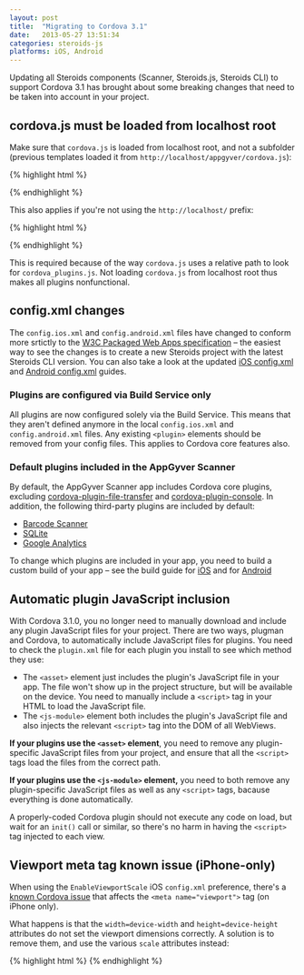 ```yaml
---
layout: post
title:  "Migrating to Cordova 3.1"
date:   2013-05-27 13:51:34
categories: steroids-js
platforms: iOS, Android
---
```


Updating all Steroids components (Scanner, Steroids.js, Steroids CLI) to support Cordova 3.1 has brought about some breaking changes that need to be taken into account in your project.

## cordova.js must be loaded from localhost root

Make sure that `cordova.js` is loaded from localhost root, and not a subfolder (previous templates loaded it from `http://localhost/appgyver/cordova.js`):

{% highlight html %}
<script src="http://localhost/cordova.js"></script>
{% endhighlight %}

This also applies if you're not using the `http://localhost/` prefix:

{% highlight html %}
<script src="/cordova.js"></script>
{% endhighlight %}

This is required because of the way `cordova.js` uses a relative path to look for `cordova_plugins.js`. Not loading `cordova.js` from localhost root thus makes all plugins nonfunctional.

## config.xml changes

The `config.ios.xml` and `config.android.xml` files have changed to conform more srtictly to the [W3C Packaged Web Apps specification](http://www.w3.org/TR/widgets/) – the easiest way to see the changes is to create a new Steroids project with the latest Steroids CLI version. You can also take a look at the updated [iOS config.xml][ios-config-xml] and [Android config.xml][android-config-xml] guides.

### Plugins are configured via Build Service only

All plugins are now configured solely via the Build Service. This means that they aren't defined anymore in the local `config.ios.xml` and `config.android.xml` files. Any existing `<plugin>` elements should be removed from your config files. This applies to Cordova core features also.

### Default plugins included in the AppGyver Scanner
By default, the AppGyver Scanner app includes Cordova core plugins, excluding [cordova-plugin-file-transfer](https://github.com/apache/cordova-plugin-file-transfer) and [cordova-plugin-console](https://github.com/apache/cordova-plugin-console). In addition, the following third-party plugins are included by default:

* [Barcode Scanner](https://github.com/AppGyver/BarcodeScanner.git)
* [SQLite](https://github.com/lite4cordova/Cordova-SQLitePlugin.git)
* [Google Analytics](https://github.com/AppGyver/GAPlugin.git)

To change which plugins are included in your app, you need to build a custom build of your app – see the build guide for [iOS][ios-build-config] and for [Android][android-build-config]

## Automatic plugin JavaScript inclusion

With Cordova 3.1.0, you no longer need to manually download and include any plugin JavaScript files for your project. There are two ways, plugman and Cordova, to automatically include JavaScript files for plugins. You need to check the `plugin.xml` file for each plugin you install to see which method they use:

* The `<asset>` element just includes the plugin's JavaScript file in your app. The file won't show up in the project structure, but will be available on the device. You need to manually include a `<script>` tag in your HTML to load the JavaScript file.
* The `<js-module>` element both includes the plugin's JavaScript file and also injects the relevant `<script>` tag into the DOM of all WebViews.

**If your plugins use the `<asset>` element**, you need to remove any plugin-specific JavaScript files from your project, and ensure that all the `<script>` tags load the files from the correct path.

**If your plugins use the `<js-module>` element,** you need to both remove any plugin-specific JavaScript files as well as any `<script>` tags, bacause everything is done automatically.

A properly-coded Cordova plugin should not execute any code on load, but wait for an `init()` call or similar, so there's no harm in having the `<script>` tag injected to each view.

## Viewport meta tag known issue (iPhone-only)

When using the `EnableViewportScale` iOS `config.xml` preference, there's a [known Cordova issue](https://issues.apache.org/jira/browse/CB-4323) that affects the `<meta name="viewport">` tag (on iPhone only).

What happens is that the `width=device-width` and `height=device-height` attributes do not set the viewport dimensions correctly. A solution is to remove them, and use the various `scale` attributes instead:

{% highlight html %}
<meta name="viewport" content="user-scalable=no, initial-scale=1,
maximum-scale=1, minimum-scale=1, target-densitydpi=device-dpi" />
{% endhighlight %}

[ios-config-xml]: /steroids/guides/project_configuration/config-xml-ios/
[android-config-xml]: /steroids/guides/project_configuration/config-xml-android/
[ios-build-config]: /steroids/guides/cloud_services/ios_build_config
[android-build-config]: /steroids/guides/cloud_services/android_build_config